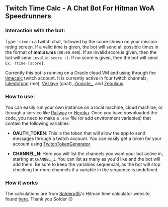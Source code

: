 ## Twitch Time Calc - A Chat Bot For Hitman WoA Speedrunners

### Interaction with the bot:

Type `!time` in a twitch chat, followed by the score shown on your mission rating screen. If a valid time is given, the bot will send all possible times in the format of **mm:ss.ms** (`00:00.000`). If an invalid score is given, then the bot will send `invalid score :(`. If no score is given, then the bot will send `Ex. !time [score]`.

Currently this bot is running on a Oracle cloud VM and using through the [timecalc](https://twitch.tv/timecalc) twitch account. It is currently active in four twitch channels, [lukedotpng](https://twitch.tv/lukedotpng) (me), [Vezlaye](https://twitch.tv/vezlaye) (goat), [Zionicle\_](https://twitch.tv/zionicle_), and [Zebulaus](https://twitch.tv/zebulaus).

### How to use:

You can easily run your own instance on a local machine, cloud machine, or through a service like [Railway](https://railway.app/) or [Heroku](https://www.heroku.com/). Once you have downloaded the code, you need to make a `.env` file (or add environment variables) that contain the following variables:

- **OAUTH_TOKEN**: This is the token that will allow the app to send messages through a twitch account. You can easily get a token for your account using [TwitchTokenGenerator](https://twitchtokengenerator.com)

- **CHANNEL_N**: Here you will list the channels you want your bot active in, starting at `CHANNEL_1`. You can list as many as you'd like and the bot will add them. Be sure to keep the variables sequencial, as the bot will stop checking for more channels if a variable in the sequence is undefined.

### How it works

The calculations are from [Solderq35](https://github.com/solderq35)'s Hitman time calculator website, found [here](https://solderq35.github.io/time-calc-under-5/). Thank you Solder :D

